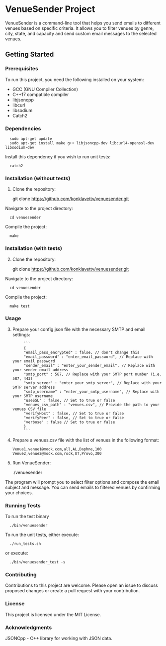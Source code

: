 # VenueSender Project

VenueSender is a command-line tool that helps you send emails to different venues based on specific criteria. It allows you to filter venues by genre, city, state, and capacity and send custom email messages to the selected venues.

## Getting Started

### Prerequisites

To run this project, you need the following installed on your system:

- GCC (GNU Compiler Collection)
- C++17 compatible compiler
- libjsoncpp
- libcurl
- libsodium
- Catch2

### Dependencies

      sudo apt-get update
      sudo apt-get install make g++ libjsoncpp-dev libcurl4-openssl-dev libsodium-dev

Install this dependency if you wish to run unit tests:

      catch2

### Installation (without tests)

1. Clone the repository:

      git clone https://github.com/konklavettv/venuesender.git


Navigate to the project directory:

      cd venuesender

Compile the project:

      make


### Installation (with tests)

2. Clone the repository:

      git clone https://github.com/konklavettv/venuesender.git


Navigate to the project directory:

      cd venuesender

Compile the project:

      make test


### Usage

3. Prepare your config.json file with the necessary SMTP and email settings:
            
            ```
            {
            "email_pass_encrypted" : false, // don't change this
            "email_password" : "enter_email_password", // Replace with your email password
            "sender_email" : "enter_your_sender_email", // Replace with your sender email address
            "smtp_port" : 587, // Replace with your SMTP port number (i.e. 587, 443)
            "smtp_server" : "enter_your_smtp_server", // Replace with your SMTP server address
            "smtp_username" : "enter_your_smtp_username", // Replace with your SMTP username
            "useSSL" : false, // Set to true or false
            "venues_csv_path" : "venues.csv", // Provide the path to your venues CSV file
            "verifyHost" : false, // Set to true or false
            "verifyPeer" : false, // Set to true or false
            "verbose" : false // Set to true or false
            }
            ```

4. Prepare a venues.csv file with the list of venues in the following format:

      ```
      Venue1,venue1@mock.com,all,AL,Daphne,100
      Venue2,venue2@mock.com,rock,UT,Provo,300
      ```


5. Run VenueSender:

      ./venuesender

The program will prompt you to select filter options and compose the email subject and message. You can send emails to filtered venues by confirming your choices.


### Running Tests

To run the test binary

      ./bin/venuesender 

To run the unit tests, either execute:

      ./run_tests.sh

or execute:

      ./bin/venuesender_test -s

### Contributing

Contributions to this project are welcome. Please open an issue to discuss proposed changes or create a pull request with your contribution.


### License

This project is licensed under the MIT License.


### Acknowledgments

JSONCpp - C++ library for working with JSON data.
